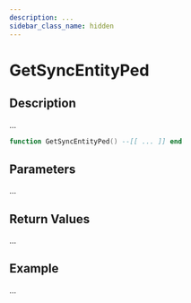 ```yaml
---
description: ...
sidebar_class_name: hidden
---
```


# GetSyncEntityPed

## Description

...

```lua
function GetSyncEntityPed() --[[ ... ]] end
```

## Parameters

...

## Return Values

...

## Example

...

